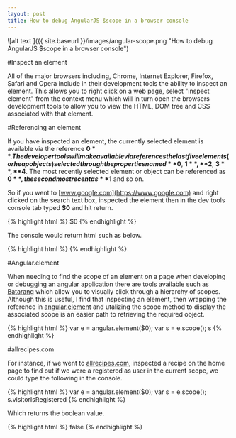 ```yaml
---
layout: post
title: How to debug AngularJS $scope in a browser console
---
```


![alt text ]({{ site.baseurl }}/images/angular-scope.png "How to debug AngularJS $scope in a browser console")

#Inspect an element

All of the major browsers including, Chrome, Internet Explorer, Firefox, Safari and Opera include in their development tools the ability to
inspect an element. This allows you to right click on a web page, select "inspect element" from the context menu which will in turn open the 
browsers development tools to allow you to view the HTML, DOM tree and CSS associated with that element.

#Referencing an element

If you have inspected an element, the currently selected element is available via the reference **$0**. The developer tools will make available via 
references the last five elements (or heap objects) selected through the properties named **$0**, **$1**, **$2**, **$3**, **$4**. The most recently selected element or 
object can be referenced as **$0**, the second most recent as **$1** and so on.

So if you went to [www.google.com](https://www.google.com) and right clicked on the search text box, inspected the element then in the 
dev tools console tab typed **$0** and hit return.

{% highlight html %}
$0
{% endhighlight %}

The console would return html such as below.

{% highlight html %}
<input class="gsfi" id="lst-ib" maxlength="2048" name="q" autocomplete="off" title="Search" type="text" value="" aria-label="Search" 
aria-haspopup="false" role="combobox" aria-autocomplete="both" dir="ltr" spellcheck="false" 
style="border: none; padding: 0px; margin: 0px; height: auto; width: 100%; position: absolute; z-index: 6; 
left: 0px; outline: none; background: url(data:image/gif;base64,R0lGODlhAQABAID/AMDAwAAAACH5BAEAAAAALAAAAAABAAEAAAICRAEAOw%3D%3D) 
transparent;">
{% endhighlight %}


#Angular.element

When needing to find the scope of an element on a page when developing or debugging an angular application there are tools available 
such as [Batarang](https://github.com/angular/batarang) which allow you to visually click through a hierarchy of scopes. Although this is 
useful, I find that inspecting an element, then wrapping the reference in [angular.element](https://docs.angularjs.org/api/ng/function/angular.element) 
and utalizing the scope method to display the associated scope is an easier path to retrieving the required object.


{% highlight html %}
var e = angular.element($0);
var s = e.scope();
s
{% endhighlight %}


#allrecipes.com

For instance, if we went to [allrecipes.com](http://allrecipes.com), inspected a recipe on the home page to find out if we were 
a registered as user in the current scope, we could type the following in the console.

{% highlight html %}
var e = angular.element($0);
var s = e.scope();
s.visitorIsRegistered
{% endhighlight %}

Which returns the boolean value.

{% highlight html %}
false
{% endhighlight %}

